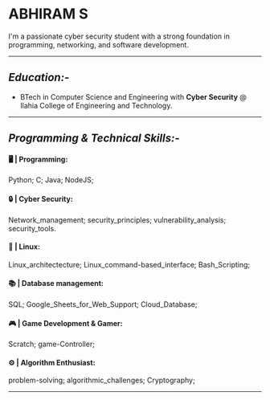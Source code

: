 # **ABHIRAM S**  

I'm a passionate cyber security student with a strong foundation in programming, networking, and software development.

***************************************************************************************************
## *_Education:-_*  
- BTech in Computer Science and Engineering with **Cyber Security** @ Ilahia College of Engineering and Technology.   
***************************************************************************************************
## *_Programming & Technical Skills:-_*  

#### 🖥️ | **Programming:** <br>
Python; C; Java; NodeJS;

#### 🔒 | **Cyber Security:**  <br>
Network_management; security_principles; vulnerability_analysis; security_tools.

#### 🐧 | **Linux:**  <br>
Linux_architectecture; Linux_command-based_interface; Bash_Scripting;

#### 📚 | **Database management:**  <br>
SQL; Google_Sheets_for_Web_Support; Cloud_Database;

#### 🎮 | **Game Development & Gamer:**  <br>
Scratch; game-Controller;

#### ⚙️ | **Algorithm Enthusiast:**  <br>
problem-solving; algorithmic_challenges; Cryptography;

***************************************************************************************************
